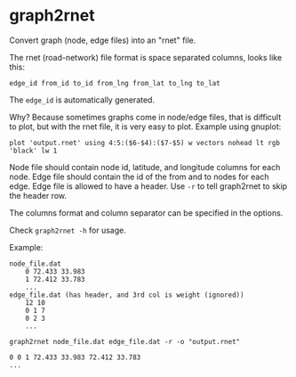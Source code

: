 # graph2rnet

Convert graph (node, edge files) into an "rnet" file.

The rnet (road-network) file format is space separated columns, looks like this:
```
edge_id from_id to_id from_lng from_lat to_lng to_lat
```

The `edge_id` is automatically generated.

Why? Because sometimes graphs come in node/edge files, that is difficult to
plot, but with the rnet file, it is very easy to plot. Example using gnuplot:
```
plot 'output.rnet' using 4:5:($6-$4):($7-$5) w vectors nohead lt rgb 'black' lw 1
```

Node file should contain node id, latitude, and longitude columns for each node.
Edge file should contain the id of the from and to nodes for each edge.
Edge file is allowed to have a header. Use `-r` to tell graph2rnet to skip the
header row.

The columns format and column separator can be specified in the options.

Check `graph2rnet -h` for usage.

Example:
```
node_file.dat
    0 72.433 33.983
    1 72.412 33.783
    ...
edge_file.dat (has header, and 3rd col is weight (ignored))
    12 10
    0 1 7
    0 2 3
    ...

graph2rnet node_file.dat edge_file.dat -r -o "output.rnet"

0 0 1 72.433 33.983 72.412 33.783
...
```
